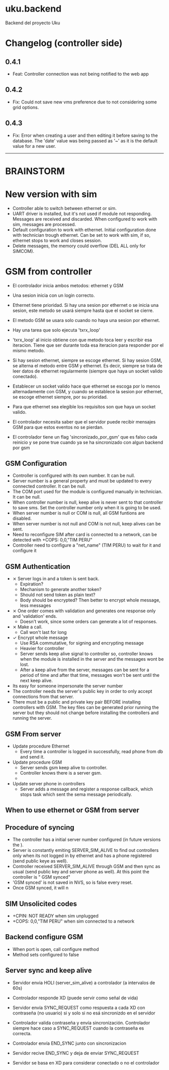 # uku.backend

Backend del proyecto Uku

# Changelog (controller side)

## 0.4.1

- Feat: Controller connection was not being notified to the web app

## 0.4.2

- Fix: Could not save new vms preference due to not considering some grid options.

## 0.4.3

- Fix: Error when creating a user and then editing it before saving to the database. The 'date' value was being passed as '~' as it is the default value for a new user.

---

# BRAINSTORM

# New version with sim

- Controller able to switch between ethernet or sim.
- UART driver is installed, but it's not used if module not responding. Messages are received and discarded. When configured to work with sim, messages are processed.
- Default configuration to work with ethernet. Initial configuration done with technician trough ethernet. Can be set to work with sim, if so, ethernet stops to work and closes session.
- Delete messages, the memory could overflow (DEL ALL only for SIMCOM).

# GSM from controller

- El controlador inicia ambos metodos: ethernet y GSM
- Una sesion inicia con un login correcto.
- Ethernet tiene prioridad. Si hay una sesion por ethernet o se inicia una sesion, este metodo se usará siempre hasta que el socket se cierre.
- El metodo GSM se usara solo cuando no haya una sesion por ethernet.

- Hay una tarea que solo ejecuta 'txrx_loop'
- 'txrx_loop' al inicio obtiene con que metodo toca leer y escribir esa iteracion. Tiene que ser durante toda esa iteracion para responder
  por el mismo metodo.
- Si hay sesion ethernet, siempre se escoge ethernet. Si hay sesion GSM, se alterna el metodo entre GSM y ethernet. Es decir, siempre
  se trata de leer datos de ethernet regularmente (siempre que haya un socket valido conectado).
- Establecer un socket valido hace que ethernet se escoga por lo menos alternadamente con GSM, y cuando se establece la sesion por ethernet,
  se escoge ethernet siempre, por su prioridad.
- Para que ethernet sea elegible los requisitos son que haya un socket valido.
- El controlador necesita saber que el servidor puede recibir mensajes GSM para que estos eventos no se pierdan.
- El controlador tiene un flag 'sincronizado_por_gsm' que es falso cada reinicio y se pone true cuando ya se ha sincronizado con algun backend por gsm

## GSM Configuration

- Controller is configured with its own number. It can be null.
- Server number is a general property and must be updated to every connected controller. It can be null.
- The COM port used for the module is configured manually in technician. It can be null.
- When controller number is null, keep alive is never sent to that controller to save sms. Set the controller number only when it is going to be used.
- When server number is null or COM is null, all GSM funtions are disabled.
- When server number is not null and COM is not null, keep alives can be sent.
- Need to reconfigure SIM after card is connected to a network, can be detected with +COPS: 0,0,"TIM PERU"
- Controller need to configure a "net_name" (TIM PERU) to wait for it and configure it

## GSM Authentication

- ⨯ Server logs in and a token is sent back.
  - Expiration?
  - Mechanism to generate another token?
  - Should not send token as plain text?
  - Body should be encrypted? Then better to encrypt whole message, less messages
- ⨯ One order comes with validation and generates one response only and 'validation' ends.
  - Doesn't work, since some orders can generate a lot of responses.
- ⨯ Make a call.
  - Call won't last for long
- ✓ Encrypt whole message
  - Use RSA commutative, for signing and encrypting message
  - Heavier for controller
  - Server sends keep alive signal to controller so, controller knows when the module is installed in the server and the messages wont be lost.
  - After a keep alive from the server, messages can be sent for a period of time and after that time, messages won't be sent until the next keep alive.
- Its easy for someone impersonate the server number
- The controller needs the server's public key in order to only accept connections from that server.
- There must be a public and private key pair BEFORE installing controllers with GSM. The key files can be generated prior running the server but they should not change before installing the controllers and running the server.

## GSM From server

- Update procedure Ethernet
  - Every time a controller is logged in successfully, read phone from db and send it.
- Update procedure GSM
  - Server sends gsm keep alive to controller.
  - Controller knows there is a server gsm.
  -
- Update server phone in controllers
  - Server adds a message and register a response callback, which stops task which sent the sema message periodically.

## When to use ethernet or GSM from server

## Procedure of syncing

- The controller has a initial server number configured (in future versions the ).
- Server is constantly emiting SERVER_SIM_ALIVE to find out controllers only when its not logged in by ethernet and has a phone registered (send public keye as well).
- Controller received SERVER_SIM_ALIVE through GSM and then sync as usual (send public key and server phone as well). At this point the controller is " GSM synced"
- 'GSM synced' is not saved in NVS, so is false every reset.
- Once GSM synced, it will n

## SIM Unsolicited codes

- +CPIN: NOT READY when sim unplugged
- +COPS: 0,0,"TIM PERU" when sim connected to a network

## Backend configure GSM

- When port is open, call configure method
- Method sets configured to false

## Server sync and keep alive

- Servidor envia HOLI (server_sim_alive) a controlador (a intervalos de 60s)
- Controlador responde XD (puede servir como señal de vida)
- Servidor envía SYNC_REQUEST como respuesta a cada XD con contraseña (no usuario) si y solo si no esá sincronizdo en el servidor
- Controlador valida contraseña y envía sincronización. Controlador siempre hace caso a SYNC_REQUEST cuando la contraseña es correcta.
- Controlador envía END_SYNC junto con sincronizacion
- Servidor recive END_SYNC y deja de enviar SYNC_REQUEST

- Servidor se basa en XD para considerar conectado o no el controlador
